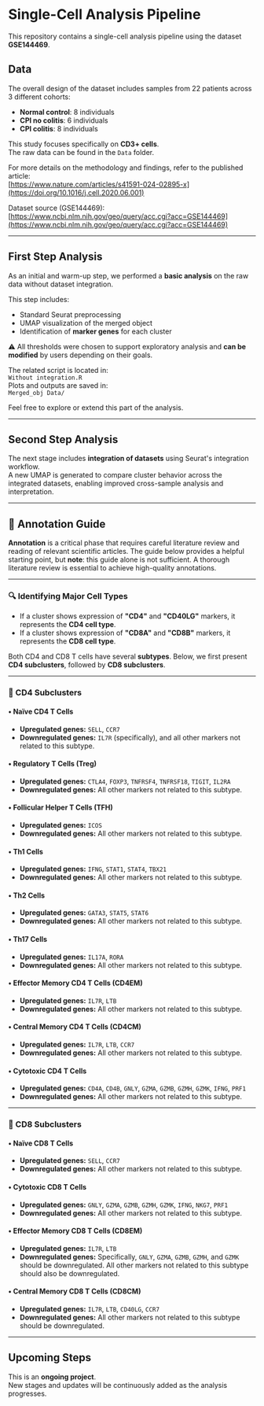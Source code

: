 # Single-Cell Analysis Pipeline
This repository contains a single-cell analysis pipeline using the dataset **GSE144469**.

## Data

The overall design of the dataset includes samples from 22 patients across 3 different cohorts:
- **Normal control**: 8 individuals  
- **CPI no colitis**: 6 individuals  
- **CPI colitis**: 8 individuals  

This study focuses specifically on **CD3+ cells**.  
The raw data can be found in the `Data` folder.

For more details on the methodology and findings, refer to the published article:  
[https://www.nature.com/articles/s41591-024-02895-x](https://doi.org/10.1016/j.cell.2020.06.001)

Dataset source (GSE144469):  
[https://www.ncbi.nlm.nih.gov/geo/query/acc.cgi?acc=GSE144469](https://www.ncbi.nlm.nih.gov/geo/query/acc.cgi?acc=GSE144469)

---

## First Step Analysis
As an initial and warm-up step, we performed a **basic analysis** on the raw data without dataset integration.  

This step includes:
- Standard Seurat preprocessing  
- UMAP visualization of the merged object  
- Identification of **marker genes** for each cluster

⚠️ All thresholds were chosen to support exploratory analysis and **can be modified** by users depending on their goals.

The related script is located in:  
`Without integration.R`  
Plots and outputs are saved in:  
`Merged_obj Data/`

Feel free to explore or extend this part of the analysis.

---

## Second Step Analysis
The next stage includes **integration of datasets** using Seurat's integration workflow.  
A new UMAP is generated to compare cluster behavior across the integrated datasets, enabling improved cross-sample analysis and interpretation.

---
## 🧬 Annotation Guide

**Annotation** is a critical phase that requires careful literature review and reading of relevant scientific articles. The guide below provides a helpful starting point, but **note**: this guide alone is not sufficient. A thorough literature review is essential to achieve high-quality annotations.

---

### 🔍 Identifying Major Cell Types

- If a cluster shows expression of **"CD4"** and **"CD40LG"** markers, it represents the **CD4 cell type**.
- If a cluster shows expression of **"CD8A"** and **"CD8B"** markers, it represents the **CD8 cell type**.

Both CD4 and CD8 T cells have several **subtypes**. Below, we first present **CD4 subclusters**, followed by **CD8 subclusters**.

---

### 🧪 CD4 Subclusters

#### • Naïve CD4 T Cells
- **Upregulated genes:** `SELL`, `CCR7`  
- **Downregulated genes:** `IL7R` (specifically), and all other markers not related to this subtype.

#### • Regulatory T Cells (Treg)
- **Upregulated genes:** `CTLA4`, `FOXP3`, `TNFRSF4`, `TNFRSF18`, `TIGIT`, `IL2RA`  
- **Downregulated genes:** All other markers not related to this subtype.

#### • Follicular Helper T Cells (TFH)
- **Upregulated genes:** `ICOS` 
- **Downregulated genes:** All other markers not related to this subtype.

#### • Th1 Cells
- **Upregulated genes:** `IFNG`, `STAT1`, `STAT4`, `TBX21`  
- **Downregulated genes:** All other markers not related to this subtype.

#### • Th2 Cells
- **Upregulated genes:** `GATA3`, `STAT5`, `STAT6`  
- **Downregulated genes:** All other markers not related to this subtype.

#### • Th17 Cells
- **Upregulated genes:** `IL17A`, `RORA`
- **Downregulated genes:** All other markers not related to this subtype.

#### • Effector Memory CD4 T Cells (CD4EM)
- **Upregulated genes:** `IL7R`, `LTB`  
- **Downregulated genes:** All other markers not related to this subtype.

#### • Central Memory CD4 T Cells (CD4CM)
- **Upregulated genes:** `IL7R`, `LTB`, `CCR7`  
- **Downregulated genes:** All other markers not related to this subtype.

#### • Cytotoxic CD4 T Cells
- **Upregulated genes:** `CD4A`, `CD4B`, `GNLY`, `GZMA`, `GZMB`, `GZMH`, `GZMK`, `IFNG`, `PRF1`  
- **Downregulated genes:** All other markers not related to this subtype.

---

### 🧪 CD8 Subclusters

#### • Naïve CD8 T Cells
- **Upregulated genes:** `SELL`, `CCR7`  
- **Downregulated genes:** All other markers not related to this subtype.

#### • Cytotoxic CD8 T Cells
- **Upregulated genes:** `GNLY`, `GZMA`, `GZMB`, `GZMH`, `GZMK`, `IFNG`, `NKG7`, `PRF1`  
- **Downregulated genes:** All other markers not related to this subtype.

#### • Effector Memory CD8 T Cells (CD8EM)
- **Upregulated genes:** `IL7R`, `LTB`  
- **Downregulated genes:** Specifically, `GNLY`, `GZMA`, `GZMB`, `GZMH`, and `GZMK` should be downregulated. All other markers not related to this subtype should also be downregulated.

#### • Central Memory CD8 T Cells (CD8CM)
- **Upregulated genes:** `IL7R`, `LTB`, `CD40LG`, `CCR7`  
- **Downregulated genes:** All other markers not related to this subtype should be downregulated.
---

## Upcoming Steps
This is an **ongoing project**.  
New stages and updates will be continuously added as the analysis progresses.
